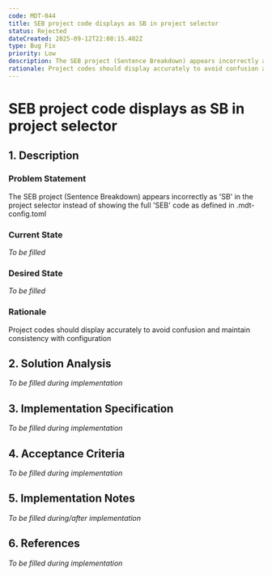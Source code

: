 ```yaml
---
code: MDT-044
title: SEB project code displays as SB in project selector
status: Rejected
dateCreated: 2025-09-12T22:08:15.402Z
type: Bug Fix
priority: Low
description: The SEB project (Sentence Breakdown) appears incorrectly as 'SB' in the project selector instead of showing the full 'SEB' code as defined in .mdt-config.toml
rationale: Project codes should display accurately to avoid confusion and maintain consistency with configuration
---
```



# SEB project code displays as SB in project selector

## 1. Description

### Problem Statement
The SEB project (Sentence Breakdown) appears incorrectly as 'SB' in the project selector instead of showing the full 'SEB' code as defined in .mdt-config.toml

### Current State
*To be filled*

### Desired State
*To be filled*

### Rationale
Project codes should display accurately to avoid confusion and maintain consistency with configuration

## 2. Solution Analysis
*To be filled during implementation*

## 3. Implementation Specification
*To be filled during implementation*

## 4. Acceptance Criteria
*To be filled during implementation*

## 5. Implementation Notes
*To be filled during/after implementation*

## 6. References
*To be filled during implementation*